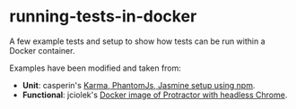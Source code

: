 # running-tests-in-docker
A few example tests and setup to show how tests can be run within a Docker container.

Examples have been modified and taken from:
* **Unit**: casperin's [Karma, PhantomJs, Jasmine setup using npm][unit].
* **Functional**: jciolek's [Docker image of Protractor with headless Chrome][functional].

[unit]: https://gist.github.com/casperin/b3d4aeb825dfb8353825
[functional]: https://github.com/jciolek/docker-protractor-headless#why-mapping-devshm
